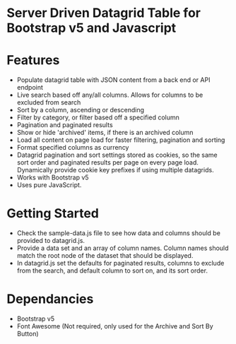 # Server Driven Datagrid Table for Bootstrap v5 and Javascript


# Features
* Populate datagrid table with JSON content from a back end or API endpoint
* Live search based off any/all columns. Allows for columns to be excluded from search
* Sort by a column, ascending or descending
* Filter by category, or filter based off a specified column
* Pagination and paginated results
* Show or hide 'archived' items, if there is an archived column
* Load all content on page load for faster filtering, pagination and sorting
* Format specified columns as currency
* Datagrid pagination and sort settings stored as cookies, so the same sort order and paginated results per page on every page load. Dynamically provide cookie key prefixes if using multiple datagrids.
* Works with Bootstrap v5
* Uses pure JavaScript.

# Getting Started
* Check the sample-data.js file to see how data and columns should be provided to datagrid.js.
* Provide a data set and an array of column names. Column names should match the root node of the dataset that should be displayed.
* In datagrid.js set the defaults for paginated results, columns to exclude from the search, and default column to sort on, and its sort order.

# Dependancies
* Bootstrap v5
* Font Awesome (Not required, only used for the Archive and Sort By Button)